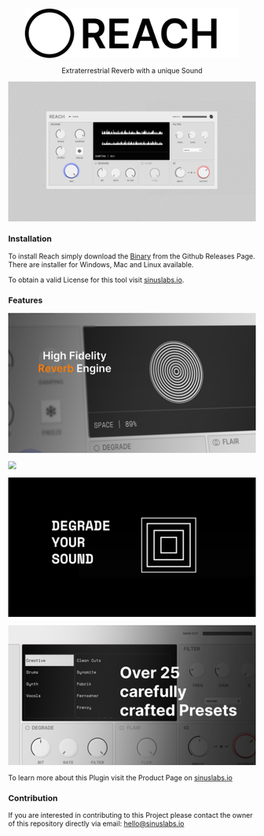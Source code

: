<p align="center">
  <img alt="Reach logo" title="Reach logo" src="./Github/reach-logo.svg" height="100">

</br>

<p align='center'>
Extraterrestrial Reverb with a unique Sound

<p align="center">
  <img alt="Reach logo" title="Reach logo" src="./Github/over-viewshot.png">

### Installation

To install Reach simply download the [Binary](https://github.com/Sinuslabs/Reach/releases) from the Github Releases Page. There are installer for Windows, Mac and Linux available.

To obtain a valid License for this tool visit [sinuslabs.io](https://sinuslabs.io/reach).

### Features

![](./Github/reverb.png)

![](./Github/freeze.png)

![](./Github/degrade.png)

![](./Github/presets.png)

To learn more about this Plugin visit the Product Page on [sinuslabs.io](http://sinuslabs.io)

### Contribution

If you are interested in contributing to this Project please contact the owner of this repository directly via email: hello@sinuslabs.io

